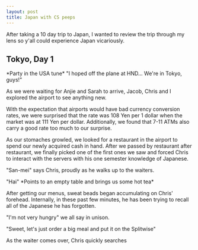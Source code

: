 ```yaml
---
layout: post
title: Japan with CS peeps 
---
```


After taking a 10 day trip to Japan, I wanted to review the trip through my lens so y'all could experience Japan vicariously.

## Tokyo, Day 1 

\*Party in the USA tune\* "I hoped off the plane at HND... We're in Tokyo, guys!"

As we were waiting for Anjie and Sarah to arrive, Jacob, Chris and I explored the airport to see anything new. 

With the expectation that airports would have bad currency conversion rates, we were surprised that the rate was 108 Yen per 1 dollar when the market was at 111 Yen per dollar. Additionally, we found that 7-11 ATMs also carry a good rate too much to our surprise. 

As our stomaches growled, we looked for a restaurant in the airport to spend our newly acquired cash in hand. After we passed by restaurant after restaurant, we finally picked one of the first ones we saw and forced Chris to interact with the servers with his one semester knowledge of Japanese.

"San-mei" says Chris, proudly as he walks up to the waiters. 

"Hai" \*Points to an empty table and brings us some hot tea\*

After getting our menus, sweat beads began accumulating on Chris' forehead. Internally, in these past few minutes, he has been trying to recall all of the Japanese he has forgotten. 

"I'm not very hungry" we all say in unison. 

"Sweet, let's just order a big meal and put it on the Splitwise"

As the waiter comes over, Chris quickly searches 
